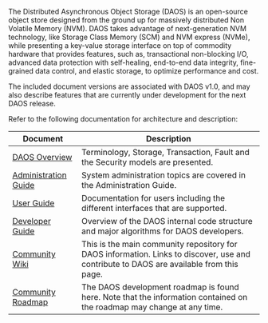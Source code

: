 The Distributed Asynchronous Object Storage (DAOS) is an open-source
object store designed from the ground up for massively distributed Non
Volatile Memory (NVM). DAOS takes advantage of next-generation NVM
technology, like Storage Class Memory (SCM) and NVM express (NVMe),
while presenting a key-value storage interface on top of commodity
hardware that provides features, such as, transactional non-blocking
I/O, advanced data protection with self-healing, end-to-end data
integrity, fine-grained data control, and elastic storage, to optimize
performance and cost.

The included document versions are associated with DAOS v1.0, and may
also describe features that are currently under development for the
next DAOS release.

Refer to the following documentation for architecture and description:

|Document|Description|
|----|----|
|[DAOS Overview](https://docs.daos.io/v1.2/overview/terminology/) |Terminology, Storage, Transaction, Fault and the Security models are presented.|
|[Administration Guide](https://docs.daos.io/v1.2/admin/hardware/)|System administration topics are covered in the Administration Guide.|
|[User Guide](https://docs.daos.io/v1.2/user/container/)|Documentation for users including the different interfaces that are supported.|
|[Developer Guide](https://github.com/daos-stack/daos/blob/release/1.2/src/README.md)|Overview of the DAOS internal code structure and major algorithms for DAOS developers.|
|[Community Wiki](https://wiki.hpdd.intel.com)|This is the main community repository for DAOS information. Links to discover, use and contribute to DAOS are available from this page.|
|[Community Roadmap](https://wiki.hpdd.intel.com/display/DC/Roadmap/)|The DAOS development roadmap is found here. Note that the information contained on the roadmap may change at any time.|
